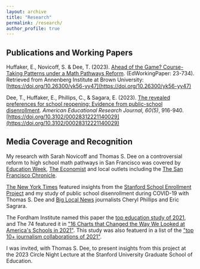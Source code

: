 ```yaml
---
layout: archive
title: "Research"
permalink: /research/
author_profile: true
---
```

## Publications and Working Papers

Huffaker, E., Novicoff, S. & Dee, T. (2023). [Ahead of the Game? Course-Taking Patterns under a Math Pathways Reform](/files/ai23-734.pdf). (EdWorkingPaper: 23-734). Retrieved from Annenberg Institute at Brown University: [https://doi.org/10.26300/yk56-yy47](https://doi.org/10.26300/yk56-yy47)

Dee, T., Huffaker, E., Phillips, C., & Sagara, E. (2023). [The revealed preferences for school reopening: Evidence from public-school disenrollment](/files/aerj_2023.pdf). _American Educational Research Journal, 60(5)_, 916-940. [https://doi.org/10.3102/00028312221140029](https://doi.org/10.3102/00028312221140029)

## Media Coverage and Recognition

My research with Sarah Novicoff and Thomas S. Dee on a controversial reform to high school math pathways in San Francisco was covered by [Education Week](https://www.edweek.org/teaching-learning/san-francisco-insisted-on-algebra-in-9th-grade-did-it-improve-equity/2023/03), [The Economist](https://www.economist.com/united-states/2023/05/18/san-franciscos-woke-maths-experiment) and local outlets including the [The San Francisco Chronicle](https://www.sfchronicle.com/bayarea/article/sfusd-algebra-math-wars-stanford-study-17851567.php).

[The New York Times](https://www.nytimes.com/2021/08/07/us/covid-kindergarten-enrollment.html) featured insights from the [Stanford School Enrollment Project](https://biglocalnews.org/content/collaborations/stanford-school-enrollment-project.html) and my study of public school disenrollment during COVID-19 with Thomas S. Dee and [Big Local News](https://biglocalnews.org/) journalists Cheryl Phillips and Eric Sagrara.

The Fordham Institute named this paper the [top education study of 2021](https://fordhaminstitute.org/national/commentary/counting-down-top-education-studies-2021), and The 74 featured it in ["16 Charts that Changed the Way We Looked at America's Schools in 2021"](https://www.the74million.org/article/16-charts-that-changed-the-way-we-looked-at-americas-schools-in-2021/). This study was also featuerd in a list of the ["top 10+ journalism collaborations of 2021"](https://medium.com/centerforcooperativemedia/here-are-the-top-10-journalism-collaborations-of-2021-210536efaaf1).

I was invited, with Thomas S. Dee, to present insights from this project at the 2023 Circle Night Lecture at the Stanford University Graduate School of Education.

